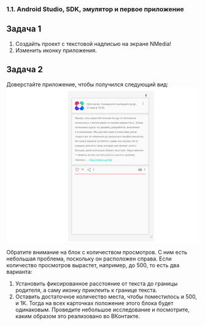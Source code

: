 ### 1.1. Android Studio, SDK, эмулятор и первое приложение

## Задача 1
1. Создайть проект с текстовой надписью на экране NMedia!
2. Изменить иконку приложения.

## Задача 2
Доверстайте приложение, чтобы получился следующий вид:
![](https://github.com/IrinaAlMakarova/NMedia/blob/main/pic/layout.png?raw=true)

Обратите внимание на блок с количеством просмотров. С ним есть небольшая проблема, поскольку он расположен справа. Если количество просмотров вырастет, например, до 500, то есть два варианта:
1. Установить фиксированное расстояние от текста до границы родителя, а саму иконку приклеить к границе текста.
2. Оставить достаточное количество места, чтобы поместилось и 500, и 1К. Тогда на всех карточках положение этого блока будет одинаковым.
Проведите небольшое исследование и посмотрите, каким образом это реализовано во ВКонтакте.


